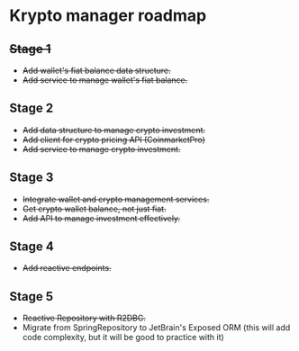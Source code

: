# Krypto manager roadmap

## ~~Stage 1~~

- ~~Add wallet's fiat balance data structure.~~
- ~~Add service to manage wallet's fiat balance.~~ 

## Stage 2

- ~~Add data structure to manage crypto investment.~~
- ~~Add client for crypto pricing API (CoinmarketPro)~~
- ~~Add service to manage crypto investment.~~

## Stage 3

- ~~Integrate wallet and crypto management services.~~
- ~~Get crypto wallet balance, not just fiat.~~
- ~~Add API to manage investment effectively.~~

## Stage 4

- ~~Add reactive endpoints.~~

## Stage 5
- ~~Reactive Repository with R2DBC.~~ 
- Migrate from SpringRepository to JetBrain's Exposed ORM (this will add code complexity, but it will be good to
  practice with it) 